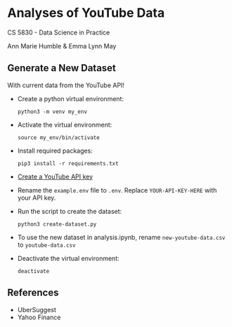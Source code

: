 # Analyses of YouTube Data

CS 5830 - Data Science in Practice

Ann Marie Humble & Emma Lynn May

## Generate a New Dataset 
With current data from the YouTube API!

* Create a python virtual environment:

    `python3 -m venv my_env`

* Activate the virtual environment:

    `source my_env/bin/activate`

* Install required packages:

    `pip3 install -r requirements.txt`

* [Create a YouTube API key](https://developers.google.com/youtube/v3/getting-started)

* Rename the `example.env` file to `.env`. Replace `YOUR-API-KEY-HERE` with your API key.

* Run the script to create the dataset:

    `python3 create-dataset.py`

* To use the new dataset in analysis.ipynb, rename `new-youtube-data.csv` to `youtube-data.csv`

* Deactivate the virtual environment:

    `deactivate`

## References

* UberSuggest
* Yahoo Finance

